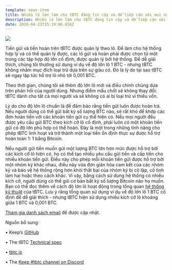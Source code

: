 ```yaml
---
template: news-item
title: Nhiều lô lớn làm cho tBTC đáng tin cậy và dễ tiếp cận với mọi người
description: Nhiều lô lớn làm cho tBTC đáng tin cậy và dễ tiếp cận với mọi người
date: 2020-04-23T15:19:06.656Z
---
```


![](https://cdn.steemitimages.com/DQmSvWqwzPt3x43WrV7sd1vV2BaRZA5aV2txEPc1AzDaq9s/1.jpeg)

Tiền gửi và tiền hoàn trên tBTC được quản lý theo lô. Để làm cho hệ thống hợp lý và có thể quản lý được, các lô gửi và hoàn phải được chọn từ một trong các tập hợp độ lớn cố định, được quản lý bởi hệ thống. Để dễ giải thích, chúng tôi thường sử dụng ví dụ về độ lớn lô 1 BTC - nhưng tBTC không nhằm mục đích loại trừ dựa trên sự giàu có. Đó là lý do tại sao tBTC sẽ ngay lập tức hỗ trợ lô nhỏ tới 0,001 BTC.

Theo thời gian, chúng tôi sẽ thêm độ lớn lô mới và điều chỉnh chúng dựa trên phản hồi của người dùng. Nhưng điểm mấu chốt sẽ không thay đổi: tBTC dành cho tất cả mọi người và sẽ không có ai bị loại trừ vì thiếu vốn.

Lý do cho độ lớn lô chuẩn là để đảm bảo rằng tiền gửi luôn được hoàn trả. Nếu người dùng có thể gửi bất kỳ số lượng BTC nào, sẽ rất khó để khớp các đơn hoàn tiền với các khoản tiền gửi cụ thể hiện có. Nếu mọi người đều được yêu cầu gửi BTC theo kích cỡ lô cố định, phải luôn có một khoản tiền gửi có độ lớn phù hợp có thể hoàn. Đây là một trong những tính năng cho phép tBTC linh hoạt và trở thành một loại tiền ổn định thực sự được hỗ trợ hoàn toàn 1: 1 bằng Bitcoin.

Nếu người gửi tiền muốn gửi một lượng BTC lớn hơn mức được hỗ trợ bởi các kích cỡ lô hiện có, họ có thể tạo nhiều yêu cầu gửi tiền và cấp tiền cho nhiều khoản tiền gửi. Điều này cho phép mỗi khoản tiền gửi được hỗ trợ bởi một nhóm ký khác nhau, điều này vừa đơn giản hóa cam kết của các nhóm ký và bảo vệ hệ thống rộng hơn khỏi thất bại của nhóm ký bị cô lập, cố tình làm hại hoặc theo cách khác. Vì vậy, bằng cách sử dụng hệ thống có nhiều kích cỡ, người dùng có thể gửi cơ bản bất kỳ số lượng Bitcoin nào họ muốn. Bạn có thể đọc thêm về cách độ lớn lô hoạt động trong tổng quan [hệ thống kỹ thuật](https://tbtc.network/developers/tbtc-tong-quan-he-thong-ky-thuat/) của tBTC. Lưu ý rằng tổng quan sử dụng ví dụ về độ lớn lô 1 BTC cố định để dễ giải thích - nhưng tBTC hiện sử dụng nhiều kích cỡ lô khoảng giữa 1 BTC và 0,001 BTC.

[Tham gia danh sách email](https://tbtc.network/#mailing-list) để được cập nhật.

Nguồn bổ sung:

•	Keep’s [GitHub](https://github.com/keep-network)

•	The tBTC [Technical spec](http://docs.keep.network/tbtc/index.pdf)

•	[tbtc.js](https://tbtc.network/news/2020-02-14-announcing-tbtc-js)

•	The [Keep #tbtc channel on Discord](https://chat.tbtc.network)
